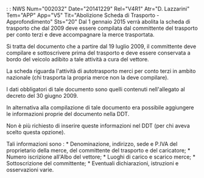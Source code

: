  :  : NWS Num="002032" Date="20141229" Rel="V4R1" Atr="D. Lazzarini" Tem="APP" App="V5" Tit="Abolizione Scheda di Trasporto - Approfondimento" Sts="20"
Dal 1 gennaio 2015 verrà abolita la scheda di trasporto che dal 2009 deve essere compilata dal committente del trasporto per conto terzi e deve accompagnare la merce trasportata.

Si tratta del documento che a partire dal 19 luglio 2009, il committente deve compilare e sottoscrivere prima del trasporto e deve essere conservata a bordo del veicolo adibito a tale attività a cura del vettore.

La scheda riguarda l'attività di autotrasporto merci per conto terzi in ambito nazionale (chi trasporta la propria merce non la deve compilare).

I dati obbligatori di tale documento sono quelli contenuti nell'allegato al decreto del 30 giugno 2009.

In alternativa alla compilazione di tale documento era possibile aggiungere le informazioni proprie
del documento nella DDT.

Non è più richiesto di inserire queste informazioni nel DDT (per chi aveva scelto questa opzione).

Tali informazioni sono : 
\* Denominazione, indirizzo, sede e P.IVA del proprietario della merce, del committente del trasporto e del caricatore;
\* Numero iscrizione all'Albo del vettore;
\* Luoghi di carico e scarico merce;
\* Sottoscrizione del committente;
\* Eventuali dichiarazioni, istruzioni e osservazioni varie.
